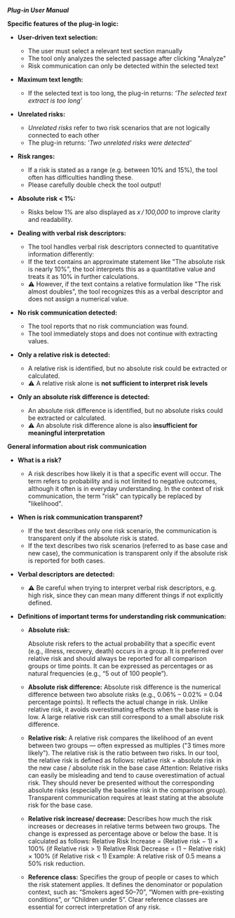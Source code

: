 ***Plug-in User Manual***


**Specific features of the plug-in logic:**
- **User-driven text selection:**
  - The user must select a relevant text section manually
  - The tool only analyzes the selected passage after clicking "Analyze"
  - Risk communication can only be detected within the selected text

- **Maximum text length:**
  - If the selected text is too long, the plug-in returns: *'The selected text extract is too long'*
    
- **Unrelated risks:**
  - *Unrelated risks* refer to two risk scenarios that are not logically connected to each other
  - The plug-in returns: *'Two unrelated risks were detected'*
    
- **Risk ranges:**
  - If a risk is stated as a range (e.g. between 10% and 15%), the tool often has difficulties handling these.
  - Please carefully double check the tool output!
    
- **Absolute risk < 1%:**
  - Risks below 1% are also displayed as *x / 100,000* to improve clarity and readability.
    
- **Dealing with verbal risk descriptors:**
  - The tool handles verbal risk descriptors connected to quantitative information differently:
  - If the text contains an approximate statement like "The absolute risk is nearly 10%",
    the tool interprets this as a quantitative value and treats it as 10% in further calculations.
  - ⚠️ However, if the text contains a relative formulation like "The risk almost doubles",
    the tool recognizes this as a verbal descriptor and does not assign a numerical value.
    
- **No risk communication detected:**
  - The tool reports that no risk communciation was found.
  - The tool immediately stops and does not continue with extracting values. 
    
- **Only a relative risk is detected:**
  - A relative risk is identified, but no absolute risk could be extracted or calculated.
  - ⚠️ A relative risk alone is **not sufficient to interpret risk levels**

- **Only an absolute risk difference is detected:**
  - An absolute risk difference is identified, but no absolute risks could be extracted or calculated.
  - ⚠️ An absolute risk difference alone is also **insufficient for meaningful interpretation**
 


**General information about risk communication**
- **What is a risk?**
  - A risk describes how likely it is that a specific event will occur. The term refers to probability and is not limited to negative
    outcomes, although it often is in everyday understanding. In the context of risk communication, the term "risk" can typically be
    replaced by "likelihood".
  
- **When is risk communication transparent?**
  - If the text describes only one risk scenario, the communication is transparent only if the absolute risk is stated.
  - If the text describes two risk scenarios (referred to as base case and new case), the communication is transparent only if the
    absolute risk is reported for both cases.

- **Verbal descriptors are detected:**
  - ⚠️ Be careful when trying to interpret verbal risk descriptors, e.g. high risk, since they can mean many different things if not
       explicitly defined.
    
- **Definitions of important terms for understanding risk communication:**
  - **Absolute risk:**
    
    Absolute risk refers to the actual probability that a specific event (e.g., illness, recovery, death) occurs in a group.
    It is preferred over relative risk and should always be reported for all comparison groups or time points.
    It can be expressed as percentages or as natural frequencies (e.g., “5 out of 100 people”).
  - **Absolute risk difference:**
    Absolute risk difference is the numerical difference between two absolute risks (e.g., 0.06% – 0.02% = 0.04 percentage points).
    It reflects the actual change in risk.
    Unlike relative risk, it avoids overestimating effects when the base risk is low.
    A large relative risk can still correspond to a small absolute risk difference.
  - **Relative risk:**
    A relative risk compares the likelihood of an event between two groups — often expressed as multiples ("3 times more likely").
    The relative risk is the ratio between two risks.
    In our tool, the relative risk is defined as follows:
    relative risk = absolute risk in the new case / absolute risk in the base case
    Attention: Relative risks can easily be misleading and tend to cause overestimation of actual risk.
    They should never be presented without the corresponding absolute risks (especially the baseline risk in the comparison group).
    Transparent communication requires at least stating at the absolute risk for the base case.
  - **Relative risk increase/ decrease:**
    Describes how much the risk increases or decreases in relative terms between two groups. The change is expressed as percentage above
    or below the base.
    It is calculated as follows:
    Relative Risk Increase = (Relative risk − 1) × 100% (if Relative risk > 1)
    Relative Risk Decrease = (1 − Relative risk) × 100% (if Relative risk < 1)
    Example: A relative risk of 0.5 means a 50% risk reduction.
  - **Reference class:**
    Specifies the group of people or cases to which the risk statement applies.
    It defines the denominator or population context, such as:
    “Smokers aged 50–70”, “Women with pre-existing conditions”, or “Children under 5”.
    Clear reference classes are essential for correct interpretation of any risk.
